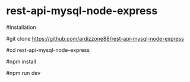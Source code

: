 # rest-api-mysql-node-express

#Installation

#git clone https://github.com/ardizzone88/rest-api-mysql-node-express

#cd rest-api-mysql-node-express

#npm install

#npm run dev
